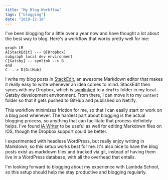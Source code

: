 ```yaml
---
title: "My Blog Workflow"
tags: ["blogging"]
date: "2019-12-18"
---
```


I've been blogging for a little over a year now and have thought a lot about the best way to blog. Here's a workflow that works pretty well for me:

```mermaid
graph LR
A[StackEdit] --- B[Dropbox]
subgraph local dev environment
C[Gatsby] -- symlink --> B
end
C -.-> D[GitHub]
```

I write my blog posts in [StackEdit](https://stackedit.io/), an awesome Markdown editor that makes it really easy to write whenever an idea comes to mind. StackEdit then syncs with my Dropbox, which is [symlinked](https://en.wikipedia.org/wiki/Symbolic_link) to a `drafts` folder in my local Gatsby development environment. From there, I can move it to my `content` folder so that it gets pushed to GitHub and published on Netlify.

This workflow minimizes friction for me, so that I can easily start or work on a blog post whenever. The hardest part about blogging is the actual blogging process, so anything that can facilitate that process definitely helps. I've found [iA Writer](https://ia.net/writer) to be useful as well for editing Markdown files on iOS, though the Dropbox support could be better.

I experimented with headless WordPress, but really enjoy writing in Markdown, so this setup works best for me. It's also nice to have the blog posts exist as markdown files and tracked via git, instead of having them live in a WordPress database, with all the overhead that entails.

I'm looking forward to blogging about my experience with Lambda School, so this setup should help me stay productive and blogging regularly.
